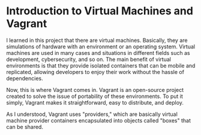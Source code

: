 # Introduction to Virtual Machines and Vagrant
I learned in this project that there are virtual machines.
Basically, they are simulations of hardware with an environment or an operating system.
Virtual machines are used in many cases and situations in different fields such as development, cybersecurity, and so on.
The main benefit of virtual environments is that they provide isolated containers that can be mobile and replicated, allowing developers to enjoy their work without the hassle of dependencies.

Now, this is where Vagrant comes in.
Vagrant is an open-source project created to solve the issue of portability of these environments.
To put it simply, Vagrant makes it straightforward, easy to distribute, and deploy.

As I understood, Vagrant uses "providers," which are basically virtual machine provider containers encapsulated into objects called "boxes" that can be shared.
